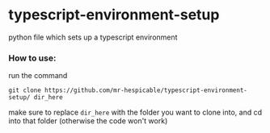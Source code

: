 # typescript-environment-setup
python file which sets up a typescript environment

### How to use:
run the command 
```
git clone https://github.com/mr-hespicable/typescript-environment-setup/ dir_here
```
make sure to replace `dir_here` with the folder you want to clone into, and cd into that folder (otherwise the code won't work)
